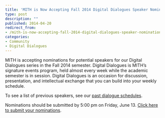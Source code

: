 ```yaml
---
title: 'MITH is Now Accepting Fall 2014 Digital Dialogues Speaker Nominations!'
type: post
description: ""
published: 2014-04-20
redirect_from: 
- /mith-is-now-accepting-fall-2014-digital-dialogues-speaker-nominations/
categories:
- Community
- Digital Dialogues
---
```

MITH is accepting nominations for potential speakers for our Digital Dialogues series in the Fall 2014 semester. Digital Dialogues is MITH’s signature events program, held almost every week while the academic semester is in session. Digital Dialogues is an occasion for discussion, presentation, and intellectual exchange that you can build into your weekly schedule.

To see a list of previous speakers, see our [past dialogue schedules](http://mith.umd.edu/digital-dialogues/past-dialogue-schedules/).

Nominations should be submitted by 5:00 pm on Friday, June 13. [Click here to submit your nominations](https://docs.google.com/forms/d/1yJZnrU3LInJgkjtp9VMuTORBzpvc0L6qqsxFF-Dc2dQ/viewform).
